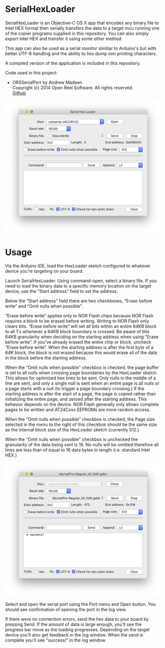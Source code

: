 # SerialHexLoader

SerialHexLoader is an Objective-C OS X app that encodes any binary file to Intel HEX format then serially transfers the data to a target mcu running one of the copier programs supplied in this repository.  You can also simply export Intel HEX and transfer it using some other method.

This app can also be used as a serial monitor similiar to Arduino's but with better UTF-8 handling and the ability to hex dump non printing characters.

A compiled version of the application is included in this repository.

Code used in this project:
* ORSSerialPort by Andrew Madsen  
	Copyright (c) 2014 Open Reel Software. All rights reserved.  
	[Github](https://github.com/armadsen/ORSSerialPort)  


![Image](AppAfterLaunch.jpg)

# Usage
   
Via the Arduino IDE, load the HexLoader sketch configured to whatever device you're targeting on your board.

Launch SerialHexLoader.  Using command-open, select a binary file.  If you need to load the binary data to a specific memory location on the target device, use the “Start address” field to set the address.

Below the “Start address” field there are two checkboxes, “Erase before write” and “Omit nulls when possible”.

“Erase before write” applies only to NOR Flash chips because NOR Flash requires a block to be erased before writing.  Writing to NOR Flash only clears bits.  “Erase before write” will set all bits within an entire 64KB block to all 1's whenever a 64KB block boundary is crossed.  Be aware of this 64KB granularity when deciding on the starting address when using “Erase before write”.  If you’ve already erased the entire chip or block, uncheck “Erase before write”.  When the starting address is after the first byte of a 64K block, the block is not erased because this would erase all of the data in the block before the starting address.

When the “Omit nulls when possible” checkbox is checked, the page buffer is set to all nulls when crossing page boundaries by the HexLoader sketch.  This allows for optimized hex lines to be sent.  Only nulls in the middle of a line are sent, and only a single null is sent when an entire page is all nulls or a page starts with a null (to trigger a page boundary crossing.)  If the starting address is after the start of a page, the page is copied rather than initializing the entire page, and zeroed after the starting address.  This behavior depends on the device.  NOR Flash generally only allows complete pages to be written and AT24Cxxx EEPROMs are more random access.

When the “Omit nulls when possible” checkbox is checked, the Page size selected in the menu to the right of this checkbox should be the same size as the internal block size of the HexLoader sketch (currently 512.)

When the “Omit nulls when possible” checkbox is  unchecked the granularity of the data being sent is 16.  No nulls will be omitted therefore all lines are less than of equal to 16 data bytes in length (i.e. standard Intel HEX.)

![Image](UploadExample.jpg)

Select and open the serial port using the Port menu and Open button.  You should see confirmation of opening the port in the log view.

If there were no connection errors, send the hex data to your board by pressing Send.  If the amount of data is large enough, you'll see the progress bar move as the loading progresses.  Depending on the target device you'll also get feedback in the log window.  When the send is complete you'll see "success!" in the log window.

